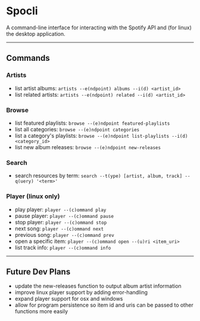 # Spocli
A command-line interface for interacting with the Spotify API and (for linux) the desktop application.

---

## Commands

### Artists

* list artist albums: `artists --e(ndpoint) albums --i(d) <artist_id>`
* list related artists: `artists --e(ndpoint) related --i(d) <artist_id>`

### Browse

* list featured playlists: `browse --(e)ndpoint featured-playlists`
* list all categories: `browse --(e)ndpoint categories`
* list a category's playlists: `browse --(e)ndpoint list-playlists --i(d) <category_id>`
* list new album releases: `browse --(e)ndpoint new-releases`


### Search

* search resources by term: `search --t(ype) [artist, album, track] --q(uery) '<term>'`

### Player (linux only)

* play player: `player --(c)ommand play`
* pause player: `player --(c)ommand pause`
* stop player: `player --(c)ommand stop`
* next song: `player --(c)ommand next`
* previous song: `player --(c)ommand prev`
* open a specific item: `player --(c)ommand open --(u)ri <item_uri>`
* list track info: `player --(c)ommand info`

---

## Future Dev Plans

* update the new-releases function to output album artist information
* improve linux player support by adding error-handling
* expand player support for osx and windows
* allow for program persistence so item id and uris can be passed to other functions more easily